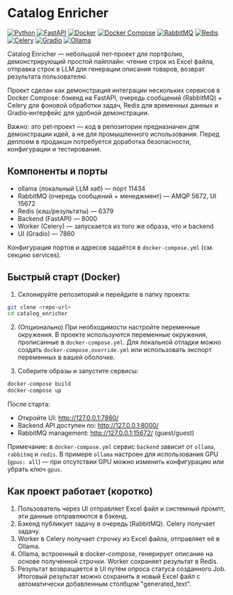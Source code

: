 # Catalog Enricher

[![Python](https://img.shields.io/badge/Python-3.12-blue?logo=python&logoColor=white)](https://www.python.org/)
[![FastAPI](https://img.shields.io/badge/FastAPI-009688?logo=fastapi&logoColor=white)](https://fastapi.tiangolo.com/)
[![Docker](https://img.shields.io/badge/Docker-2496ED?logo=docker&logoColor=white)](https://www.docker.com/) 
[![Docker Compose](https://img.shields.io/badge/Docker%20Compose-2496ED?logo=docker&logoColor=white)](https://docs.docker.com/compose/)
[![RabbitMQ](https://img.shields.io/badge/RabbitMQ-FF6600?logo=rabbitmq&logoColor=white)](https://www.rabbitmq.com/)
[![Redis](https://img.shields.io/badge/Redis-DC382D?logo=redis&logoColor=white)](https://redis.io/)
[![Celery](https://img.shields.io/badge/Celery-3A8B3A?logo=celery&logoColor=white)](https://docs.celeryq.dev/)
[![Gradio](https://img.shields.io/badge/Gradio-F24E1E?logo=gradio&logoColor=white)](https://gradio.app/) 
[![Ollama](https://img.shields.io/badge/Ollama-7A60FF?logo=docker&logoColor=white)](https://ollama.ai/)

Catalog Enricher — небольшой пет‑проект для портфолио, демонстрирующий простой пайплайн: чтение строк из Excel файла, отправка строк в LLM для генерации описания товаров, возврат результата пользователю.

Проект сделан как демонстрация интеграции нескольких сервисов в Docker Compose: бэкенд на FastAPI, очередь сообщений (RabbitMQ) + Celery для фоновой обработки задач, Redis для временных данных и Gradio‑интерфейс для удобной демонстрации.

Важно: это pet‑проект — код в репозитории предназначен для демонстрации идей, а не для промышленного использования. Перед деплоем в продакшн потребуется доработка безопасности, конфигурации и тестирования.

## Компоненты и порты

- ollama (локальный LLM хаб) — порт 11434
- RabbitMQ (очередь сообщений + менеджмент) — AMQP 5672, UI 15672
- Redis (кэш/результаты) — 6379
- Backend (FastAPI) — 8000
- Worker (Celery) — запускается из того же образа, что и backend
- UI (Gradio) — 7860

Конфигурация портов и адресов задаётся в `docker-compose.yml` (см. секцию services).

## Быстрый старт (Docker)

1) Склонируйте репозиторий и перейдите в папку проекта:

```bash
git clone <repo-url>
cd catalog_enricher
```

2) (Опционально) При необходимости настройте переменные окружения. В проекте используются переменные окружения, прописанные в `docker-compose.yml`. Для локальной отладки можно создать `docker-compose.override.yml` или использовать экспорт переменных в вашей оболочке.

3) Соберите образы и запустите сервисы:

```bash
docker-compose build
docker-compose up
```

После старта:

- Откройте UI: http://127.0.0.1:7860/
- Backend API доступен по: http://127.0.0.1:8000/
- RabbitMQ management: http://127.0.0.1:15672/ (guest/guest)

Примечание: в `docker-compose.yml` сервис `backend` зависит от `ollama`, `rabbitmq` и `redis`. В примере `ollama` настроен для использования GPU (`gpus: all`) — при отсутствии GPU можно изменить конфигурацию или убрать ключ `gpus`.

## Как проект работает (коротко)

1. Пользователь через UI отправляет Excel файл и системный промпт, эти данные отправляются в бэкенд.
2. Бэкенд публикует задачу в очередь (RabbitMQ). Celery получает задачу.
3. Worker в Celery получает строчку из Excel файла, отправляет её в Ollama.
4. Ollama, встроенный в docker-compose, генерирует описание на основе полученной строчки. Worker сохраняет результат в Redis.
5. Результат возвращается в UI путём опроса статуса созданного Job. Итоговый результат можно сохранить в новый Excel файл с автоматически добавленным столбцом "generated_text".
